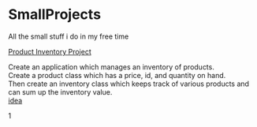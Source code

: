 # SmallProjects
All the small stuff i do in my free time

[Product Inventory Project](/ProductInventoryProject/main.cpp)  
 
Create an application which manages an inventory of products.  
Create a product class which has a price, id, and quantity on hand.  
Then create an inventory class which keeps track of various products and can sum up the inventory value.    
[idea](https://github.com/karan/Projects#classes)

1    
